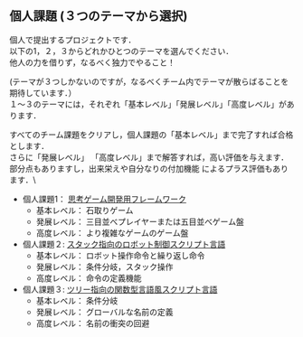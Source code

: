 個人課題 (３つのテーマから選択)
-------------------------------

個人で提出するプロジェクトです．\
以下の1，２，３からどれかひとつのテーマを選んでください．\
他人の力を借りず，なるべく独力でやること！

(テーマが３つしかないのですが，なるべくチーム内でテーマが散らばることを期待しています．）\
１〜３のテーマには，それぞれ「基本レベル」「発展レベル」「高度レベル」があります．

すべてのチーム課題をクリアし，個人課題の「基本レベル」まで完了すれば合格とします．\
さらに「発展レベル」 「高度レベル」まで解答すれば，高い評価を与えます．
部分点もありますし，出来栄えや自分なりの付加機能
によるプラス評価もあります．\

-   個人課題1： [思考ゲーム開発用フレームワーク](../oo/gameboard.md)
    -   基本レベル： 石取りゲーム
    -   発展レベル： 三目並べプレイヤーまたは五目並べゲーム盤
    -   高度レベル： より複雑なゲームのゲーム盤
-   個人課題２:
    [スタック指向のロボット制御スクリプト言語](../oo/stackscript.md)
    -   基本レベル： ロボット操作命令と繰り返し命令
    -   発展レベル： 条件分岐，スタック操作
    -   高度レベル： 命令の定義機能
-   個人課題３:
    [ツリー指向の関数型言語風スクリプト言語](../oo/treescript.md)
    -   基本レベル： 条件分岐
    -   発展レベル： グローバルな名前の定義
    -   高度レベル： 名前の衝突の回避

